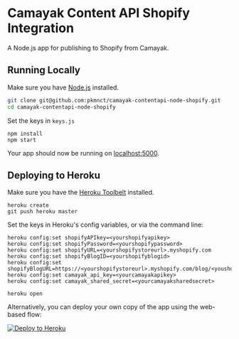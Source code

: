 # Camayak Content API Shopify Integration

A Node.js app for publishing to Shopify from Camayak.

## Running Locally

Make sure you have [Node.js](http://nodejs.org/) installed.


```sh
git clone git@github.com:pkmnct/camayak-contentapi-node-shopify.git
cd camayak-contentapi-node-shopify
```

Set the keys in `keys.js`

```
npm install
npm start
```

Your app should now be running on [localhost:5000](http://localhost:5000/).

## Deploying to Heroku
Make sure you have the [Heroku Toolbelt](https://toolbelt.heroku.com/) installed.

```
heroku create
git push heroku master
```

Set the keys in Heroku's config variables, or via the command line:

```
heroku config:set shopifyAPIkey=<yourshopifyapikey>
heroku config:set shopifyPassword=<yourshopifypassword>
heroku config:set shopifyURL=<yourshopifystoreurl>.myshopify.com
heroku config:set shopifyBlogID=<yourshopifyblogid>
heroku config:set shopifyBlogURL=https://<yourshopifystoreurl>.myshopify.com/blog/<youshopifyblogname>/
heroku config:set camayak_api_key=<yourcamayakapikey>
heroku config:set camayak_shared_secret=<yourcamayaksharedsecret>
```

```
heroku open
```

Alternatively, you can deploy your own copy of the app using the web-based flow:

[![Deploy to Heroku](https://www.herokucdn.com/deploy/button.png)](https://heroku.com/deploy)
